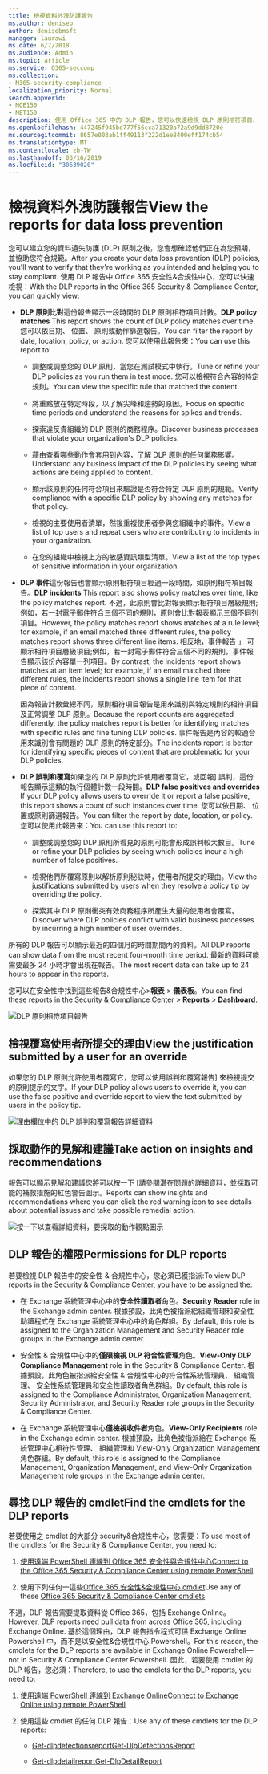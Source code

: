 ```yaml
---
title: 檢視資料外洩防護報告
ms.author: deniseb
author: denisebmsft
manager: laurawi
ms.date: 6/7/2018
ms.audience: Admin
ms.topic: article
ms.service: O365-seccomp
ms.collection:
- M365-security-compliance
localization_priority: Normal
search.appverid:
- MOE150
- MET150
description: 使用 Office 365 中的 DLP 報告，您可以快速檢視 DLP 原則相符項目、 覆寫或誤判; 的數請參閱是否它們在一段時間; 趨勢向上或向下以不同方式; 篩選報表然後選取圖形上線條上的一點檢視其他詳細資料。
ms.openlocfilehash: 447245f945bd777f56cca71320a72a9d9dd8720e
ms.sourcegitcommit: 8657e003ab1ff49113f222d1ee8400eff174cb54
ms.translationtype: MT
ms.contentlocale: zh-TW
ms.lasthandoff: 03/16/2019
ms.locfileid: "30639020"
---
```

# <a name="view-the-reports-for-data-loss-prevention"></a><span data-ttu-id="dd1ab-103">檢視資料外洩防護報告</span><span class="sxs-lookup"><span data-stu-id="dd1ab-103">View the reports for data loss prevention</span></span>

<span data-ttu-id="dd1ab-104">您可以建立您的資料遺失防護 (DLP) 原則之後，您會想確認他們正在為您預期，並協助您符合規範。</span><span class="sxs-lookup"><span data-stu-id="dd1ab-104">After you create your data loss prevention (DLP) policies, you'll want to verify that they're working as you intended and helping you to stay compliant.</span></span> <span data-ttu-id="dd1ab-105">使用 DLP 報告中 Office 365 安全性&amp;合規性中心，您可以快速檢視：</span><span class="sxs-lookup"><span data-stu-id="dd1ab-105">With the DLP reports in the Office 365 Security &amp; Compliance Center, you can quickly view:</span></span>
  
- <span data-ttu-id="dd1ab-106">**DLP 原則比對**這份報告顯示一段時間的 DLP 原則相符項目計數。</span><span class="sxs-lookup"><span data-stu-id="dd1ab-106">**DLP policy matches** This report shows the count of DLP policy matches over time.</span></span> <span data-ttu-id="dd1ab-107">您可以依日期、 位置、 原則或動作篩選報告。</span><span class="sxs-lookup"><span data-stu-id="dd1ab-107">You can filter the report by date, location, policy, or action.</span></span> <span data-ttu-id="dd1ab-108">您可以使用此報告來：</span><span class="sxs-lookup"><span data-stu-id="dd1ab-108">You can use this report to:</span></span> 
    
  - <span data-ttu-id="dd1ab-109">調整或調整您的 DLP 原則，當您在測試模式中執行。</span><span class="sxs-lookup"><span data-stu-id="dd1ab-109">Tune or refine your DLP policies as you run them in test mode.</span></span> <span data-ttu-id="dd1ab-110">您可以檢視符合內容的特定規則。</span><span class="sxs-lookup"><span data-stu-id="dd1ab-110">You can view the specific rule that matched the content.</span></span>
    
  - <span data-ttu-id="dd1ab-111">將重點放在特定時段，以了解尖峰和趨勢的原因。</span><span class="sxs-lookup"><span data-stu-id="dd1ab-111">Focus on specific time periods and understand the reasons for spikes and trends.</span></span>
    
  - <span data-ttu-id="dd1ab-112">探索違反貴組織的 DLP 原則的商務程序。</span><span class="sxs-lookup"><span data-stu-id="dd1ab-112">Discover business processes that violate your organization's DLP policies.</span></span>
    
  - <span data-ttu-id="dd1ab-113">藉由查看哪些動作會套用到內容，了解 DLP 原則的任何業務影響。</span><span class="sxs-lookup"><span data-stu-id="dd1ab-113">Understand any business impact of the DLP policies by seeing what actions are being applied to content.</span></span>
    
  - <span data-ttu-id="dd1ab-114">顯示該原則的任何符合項目來驗證是否符合特定 DLP 原則的規範。</span><span class="sxs-lookup"><span data-stu-id="dd1ab-114">Verify compliance with a specific DLP policy by showing any matches for that policy.</span></span>
    
  - <span data-ttu-id="dd1ab-115">檢視的主要使用者清單，然後重複使用者參與您組織中的事件。</span><span class="sxs-lookup"><span data-stu-id="dd1ab-115">View a list of top users and repeat users who are contributing to incidents in your organization.</span></span>
    
  - <span data-ttu-id="dd1ab-116">在您的組織中檢視上方的敏感資訊類型清單。</span><span class="sxs-lookup"><span data-stu-id="dd1ab-116">View a list of the top types of sensitive information in your organization.</span></span>
    
- <span data-ttu-id="dd1ab-117">**DLP 事件**這份報告也會顯示原則相符項目經過一段時間，如原則相符項目報告。</span><span class="sxs-lookup"><span data-stu-id="dd1ab-117">**DLP incidents** This report also shows policy matches over time, like the policy matches report.</span></span> <span data-ttu-id="dd1ab-118">不過，此原則會比對報表顯示相符項目層級規則;例如，若一封電子郵件符合三個不同的規則，原則會比對報表顯示三個不同列項目。</span><span class="sxs-lookup"><span data-stu-id="dd1ab-118">However, the policy matches report shows matches at a rule level; for example, if an email matched three different rules, the policy matches report shows three different line items.</span></span> <span data-ttu-id="dd1ab-119">相反地，事件報告 」 可顯示相符項目層級項目;例如，若一封電子郵件符合三個不同的規則，事件報告顯示該份內容單一列項目。</span><span class="sxs-lookup"><span data-stu-id="dd1ab-119">By contrast, the incidents report shows matches at an item level; for example, if an email matched three different rules, the incidents report shows a single line item for that piece of content.</span></span> 
    
  <span data-ttu-id="dd1ab-120">因為報告計數彙總不同，原則相符項目報告是用來識別與特定規則的相符項目及正常調整 DLP 原則。</span><span class="sxs-lookup"><span data-stu-id="dd1ab-120">Because the report counts are aggregated differently, the policy matches report is better for identifying matches with specific rules and fine tuning DLP policies.</span></span> <span data-ttu-id="dd1ab-121">事件報告是內容的較適合用來識別會有問題的 DLP 原則的特定部分。</span><span class="sxs-lookup"><span data-stu-id="dd1ab-121">The incidents report is better for identifying specific pieces of content that are problematic for your DLP policies.</span></span>
    
- <span data-ttu-id="dd1ab-122">**DLP 誤判和覆寫**如果您的 DLP 原則允許使用者覆寫它，或回報] 誤判，這份報告顯示這類的執行個體計數一段時間。</span><span class="sxs-lookup"><span data-stu-id="dd1ab-122">**DLP false positives and overrides** If your DLP policy allows users to override it or report a false positive, this report shows a count of such instances over time.</span></span> <span data-ttu-id="dd1ab-123">您可以依日期、 位置或原則篩選報告。</span><span class="sxs-lookup"><span data-stu-id="dd1ab-123">You can filter the report by date, location, or policy.</span></span> <span data-ttu-id="dd1ab-124">您可以使用此報告來：</span><span class="sxs-lookup"><span data-stu-id="dd1ab-124">You can use this report to:</span></span> 
    
  - <span data-ttu-id="dd1ab-125">調整或調整您的 DLP 原則所看見的原則可能會形成誤判較大數目。</span><span class="sxs-lookup"><span data-stu-id="dd1ab-125">Tune or refine your DLP policies by seeing which policies incur a high number of false positives.</span></span>
    
  - <span data-ttu-id="dd1ab-126">檢視他們所覆寫原則以解析原則秘訣時，使用者所提交的理由。</span><span class="sxs-lookup"><span data-stu-id="dd1ab-126">View the justifications submitted by users when they resolve a policy tip by overriding the policy.</span></span>
    
  - <span data-ttu-id="dd1ab-127">探索其中 DLP 原則衝突有效商務程序所產生大量的使用者會覆寫。</span><span class="sxs-lookup"><span data-stu-id="dd1ab-127">Discover where DLP policies conflict with valid business processes by incurring a high number of user overrides.</span></span>
    
<span data-ttu-id="dd1ab-128">所有的 DLP 報告可以顯示最近的四個月的時間期間內的資料。</span><span class="sxs-lookup"><span data-stu-id="dd1ab-128">All DLP reports can show data from the most recent four-month time period.</span></span> <span data-ttu-id="dd1ab-129">最新的資料可能需要最多 24 小時才會出現在報告。</span><span class="sxs-lookup"><span data-stu-id="dd1ab-129">The most recent data can take up to 24 hours to appear in the reports.</span></span>
  
<span data-ttu-id="dd1ab-130">您可以在安全性中找到這些報告&amp;合規性中心\>**報表** \> **儀表板**。</span><span class="sxs-lookup"><span data-stu-id="dd1ab-130">You can find these reports in the Security &amp; Compliance Center \> **Reports** \> **Dashboard**.</span></span>
  
![DLP 原則相符項目報告](media/117d20c9-d379-403f-ad68-1f5cd6c4e5cf.png)
  
## <a name="view-the-justification-submitted-by-a-user-for-an-override"></a><span data-ttu-id="dd1ab-132">檢視覆寫使用者所提交的理由</span><span class="sxs-lookup"><span data-stu-id="dd1ab-132">View the justification submitted by a user for an override</span></span>

<span data-ttu-id="dd1ab-133">如果您的 DLP 原則允許使用者覆寫它，您可以使用誤判和覆寫報告] 來檢視提交的原則提示的文字。</span><span class="sxs-lookup"><span data-stu-id="dd1ab-133">If your DLP policy allows users to override it, you can use the false positive and override report to view the text submitted by users in the policy tip.</span></span>
  
![理由欄位中的 DLP 誤判和覆寫報告詳細資料](media/e11e3126-026d-4e77-a16d-74a0686d1fa3.png)
  
## <a name="take-action-on-insights-and-recommendations"></a><span data-ttu-id="dd1ab-135">採取動作的見解和建議</span><span class="sxs-lookup"><span data-stu-id="dd1ab-135">Take action on insights and recommendations</span></span>

<span data-ttu-id="dd1ab-136">報告可以顯示見解和建議您將可以按一下 [請參閱潛在問題的詳細資料，並採取可能的補救措施的紅色警告圖示。</span><span class="sxs-lookup"><span data-stu-id="dd1ab-136">Reports can show insights and recommendations where you can click the red warning icon to see details about potential issues and take possible remedial action.</span></span>
  
![按一下以查看詳細資料，要採取的動作觀點圖示](media/51782036-7299-4960-8175-75c2b1637159.png)
  
## <a name="permissions-for-dlp-reports"></a><span data-ttu-id="dd1ab-138">DLP 報告的權限</span><span class="sxs-lookup"><span data-stu-id="dd1ab-138">Permissions for DLP reports</span></span>

<span data-ttu-id="dd1ab-139">若要檢視 DLP 報告中的安全性 & 合規性中心，您必須已獲指派:</span><span class="sxs-lookup"><span data-stu-id="dd1ab-139">To view DLP reports in the Security & Compliance Center, you have to be assigned the:</span></span>

- <span data-ttu-id="dd1ab-140">在 Exchange 系統管理中心中的**安全性讀取者**角色。</span><span class="sxs-lookup"><span data-stu-id="dd1ab-140">**Security Reader** role in the Exchange admin center.</span></span> <span data-ttu-id="dd1ab-141">根據預設，此角色被指派給組織管理和安全性助讀程式在 Exchange 系統管理中心中的角色群組。</span><span class="sxs-lookup"><span data-stu-id="dd1ab-141">By default, this role is assigned to the Organization Management and Security Reader role groups in the Exchange admin center.</span></span>

- <span data-ttu-id="dd1ab-142">安全性 & 合規性中心中的**僅限檢視 DLP 符合性管理**角色。</span><span class="sxs-lookup"><span data-stu-id="dd1ab-142">**View-Only DLP Compliance Management** role in the Security & Compliance Center.</span></span> <span data-ttu-id="dd1ab-143">根據預設，此角色被指派給安全性 & 合規性中心的符合性系統管理員、 組織管理、 安全性系統管理員和安全性讀取者角色群組。</span><span class="sxs-lookup"><span data-stu-id="dd1ab-143">By default, this role is assigned to the Compliance Administrator, Organization Management, Security Administrator, and Security Reader role groups in the Security & Compliance Center.</span></span>

- <span data-ttu-id="dd1ab-144">在 Exchange 系統管理中心**僅檢視收件者**角色。</span><span class="sxs-lookup"><span data-stu-id="dd1ab-144">**View-Only Recipients** role in the Exchange admin center.</span></span> <span data-ttu-id="dd1ab-145">根據預設，此角色被指派給在 Exchange 系統管理中心相符性管理、 組織管理和 View-Only Organization Management 角色群組。</span><span class="sxs-lookup"><span data-stu-id="dd1ab-145">By default, this role is assigned to the Compliance Management, Organization Management, and View-Only Organization Management role groups in the Exchange admin center.</span></span>

## <a name="find-the-cmdlets-for-the-dlp-reports"></a><span data-ttu-id="dd1ab-146">尋找 DLP 報告的 cmdlet</span><span class="sxs-lookup"><span data-stu-id="dd1ab-146">Find the cmdlets for the DLP reports</span></span>

<span data-ttu-id="dd1ab-147">若要使用之 cmdlet 的大部分 security&amp;合規性中心，您需要：</span><span class="sxs-lookup"><span data-stu-id="dd1ab-147">To use most of the cmdlets for the Security &amp; Compliance Center, you need to:</span></span>
  
1. [<span data-ttu-id="dd1ab-148">使用遠端 PowerShell 連線到 Office 365 安全性與合規性中心</span><span class="sxs-lookup"><span data-stu-id="dd1ab-148">Connect to the Office 365 Security &amp; Compliance Center using remote PowerShell</span></span>](http://go.microsoft.com/fwlink/?LinkID=799771&amp;clcid=0x409)
    
2. <span data-ttu-id="dd1ab-149">使用下列任何一這些[Office 365 安全性&amp;合規性中心 cmdlet](http://go.microsoft.com/fwlink/?LinkID=799772&amp;clcid=0x409)</span><span class="sxs-lookup"><span data-stu-id="dd1ab-149">Use any of these [Office 365 Security &amp; Compliance Center cmdlets](http://go.microsoft.com/fwlink/?LinkID=799772&amp;clcid=0x409)</span></span>
    
<span data-ttu-id="dd1ab-150">不過，DLP 報告需要提取資料從 Office 365，包括 Exchange Online。</span><span class="sxs-lookup"><span data-stu-id="dd1ab-150">However, DLP reports need pull data from across Office 365, including Exchange Online.</span></span> <span data-ttu-id="dd1ab-151">基於這個理由，DLP 報告指令程式可供 Exchange Online Powershell 中，而不是以安全性&amp;合規性中心 Powershell。</span><span class="sxs-lookup"><span data-stu-id="dd1ab-151">For this reason, the cmdlets for the DLP reports are available in Exchange Online Powershell—not in Security &amp; Compliance Center Powershell.</span></span> <span data-ttu-id="dd1ab-152">因此，若要使用 cmdlet 的 DLP 報告，您必須：</span><span class="sxs-lookup"><span data-stu-id="dd1ab-152">Therefore, to use the cmdlets for the DLP reports, you need to:</span></span>
  
1. [<span data-ttu-id="dd1ab-153">使用遠端 PowerShell 連線到 Exchange Online</span><span class="sxs-lookup"><span data-stu-id="dd1ab-153">Connect to Exchange Online using remote PowerShell</span></span>](http://go.microsoft.com/fwlink/?LinkID=799773&amp;clcid=0x409)
    
2. <span data-ttu-id="dd1ab-154">使用這些 cmdlet 的任何 DLP 報告：</span><span class="sxs-lookup"><span data-stu-id="dd1ab-154">Use any of these cmdlets for the DLP reports:</span></span>
    
      - [<span data-ttu-id="dd1ab-155">Get-dlpdetectionsreport</span><span class="sxs-lookup"><span data-stu-id="dd1ab-155">Get-DlpDetectionsReport</span></span>](http://go.microsoft.com/fwlink/?LinkID=799774&amp;clcid=0x409)
    
      - [<span data-ttu-id="dd1ab-156">Get-dlpdetailreport</span><span class="sxs-lookup"><span data-stu-id="dd1ab-156">Get-DlpDetailReport</span></span>](http://go.microsoft.com/fwlink/?LinkID=799775&amp;clcid=0x409)
    

